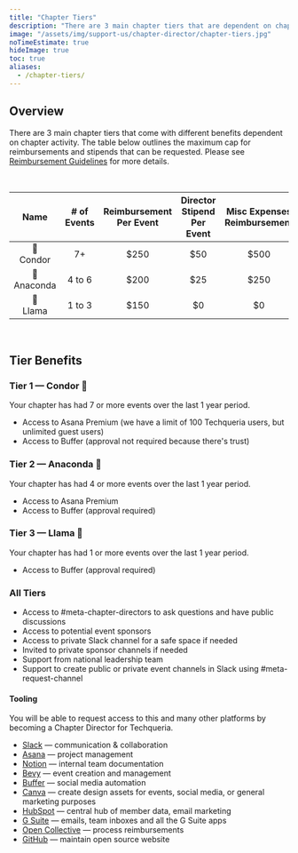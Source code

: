 ```yaml
---
title: "Chapter Tiers"
description: "There are 3 main chapter tiers that are dependent on chapter activity and come with different benefits."
image: "/assets/img/support-us/chapter-director/chapter-tiers.jpg"
noTimeEstimate: true
hideImage: true
toc: true
aliases:
  - /chapter-tiers/
---
```


## Overview

There are 3 main chapter tiers that come with different benefits dependent on chapter activity. The table below outlines the maximum cap for reimbursements and stipends that can be requested. Please see [Reimbursement Guidelines](/support-us/chapter-director/reimbursement-policy/) for more details.

<br>

|      Name      | # of Events | Reimbursement Per Event | Director Stipend Per Event | Misc Expenses Reimbursement |
| :------------: | :---------: | :---------------------: | :------------------------: | :-------------------------: |
|  🦅<br>Condor  |     7+      |          $250           |            $50             |            $500             |
| 🐍<br>Anaconda |   4 to 6    |          $200           |            $25             |            $250             |
|  🦙<br>Llama   |   1 to 3    |          $150           |             $0             |             $0              |

<br>

## Tier Benefits

### Tier 1 — Condor 🦅

Your chapter has had 7 or more events over the last 1 year period.

- Access to Asana Premium (we have a limit of 100 Techqueria users, but unlimited guest users)
- Access to Buffer (approval not required because there's trust)

### Tier 2 — Anaconda 🐍

Your chapter has had 4 or more events over the last 1 year period.

- Access to Asana Premium
- Access to Buffer (approval required)

### Tier 3 — Llama 🦙

Your chapter has had 1 or more events over the last 1 year period.

- Access to Buffer (approval required)

### All Tiers

- Access to #meta-chapter-directors to ask questions and have public discussions
- Access to potential event sponsors
- Access to private Slack channel for a safe space if needed
- Invited to private sponsor channels if needed
- Support from national leadership team
- Support to create public or private event channels in Slack using #meta-request-channel

#### Tooling

You will be able to request access to this and many other platforms by becoming a Chapter Director for Techqueria.

- [Slack](https://slack.com?source=techqueria) — communication & collaboration
- [Asana](https://asana.com?source=techqueria) — project management
- [Notion](https://notion.so?source=techqueria) — internal team documentation
- [Bevy](https://bevylabs.com?source=techqueria) — event creation and management
- [Buffer](https://buffer.com?source=techqueria) — social media automation
- [Canva](https://canva.com?source=techqueria) — create design assets for events, social media, or general marketing purposes
- [HubSpot](https://www.hubspot.com/?source=techqueria) — central hub of member data, email marketing
- [G Suite](https://gsuite.google.com/?source=techqueria) — emails, team inboxes and all the G Suite apps
- [Open Collective](https://opencollective.com?source=techqueria) — process reimbursements
- [GitHub](https://github.com?source=techqueria) — maintain open source website